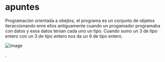 # apuntes
Programación orientada a obejtos, el programa es un conjunto de objetos iteraccionando enre ellos
antiguamente cuando un progamador programaba con datos y esos datos tenian cada uno un tipo.
Cuando sumo un 3 de tipo entero con un 3 de tipo entero nos da un 6 de tipo entero. 

![image](https://github.com/user-attachments/assets/7b41ec4b-7909-4096-a22a-8a8fd674fa6d)

.
